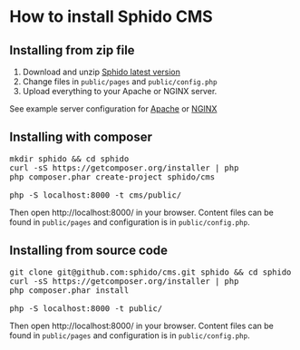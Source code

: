 <!--
id: installing
title: How to Install Sphido CMS
template: ../../layout.docs.latte
-->

# How to install Sphido CMS

## Installing from zip file

1. Download and unzip [Sphido latest version](/download)
2. Change files in `public/pages` and `public/config.php`
3. Upload everything to your Apache or NGINX server.

See example server configuration for [Apache](https://github.com/sphido/cms/blob/master/.htaccess) or [NGINX](https://github.com/sphido/cms/blob/master/nginx)

## Installing with composer
 
<pre>
mkdir sphido && cd sphido
curl -sS https://getcomposer.org/installer | php
php composer.phar create-project sphido/cms

php -S localhost:8000 -t cms/public/
</pre>

Then open http://localhost:8000/ in your browser. Content files can be found in `public/pages` and configuration is in `public/config.php`.

## Installing from source code

<pre>
git clone git@github.com:sphido/cms.git sphido && cd sphido && mkdir cache
curl -sS https://getcomposer.org/installer | php
php composer.phar install
	
php -S localhost:8000 -t public/
</pre>
  
Then open http://localhost:8000/ in your browser. Content files can be found in `public/pages` and configuration is in `public/config.php`. 

